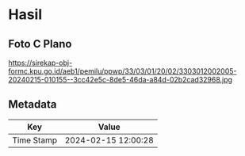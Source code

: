 # Hasil

## Foto C Plano

https://sirekap-obj-formc.kpu.go.id/aeb1/pemilu/ppwp/33/03/01/20/02/3303012002005-20240215-010155--3cc42e5c-8de5-46da-a84d-02b2cad32968.jpg


## Metadata

| Key        | Value               |
| ---------- | ------------------- |
| Time Stamp | 2024-02-15 12:00:28 |



